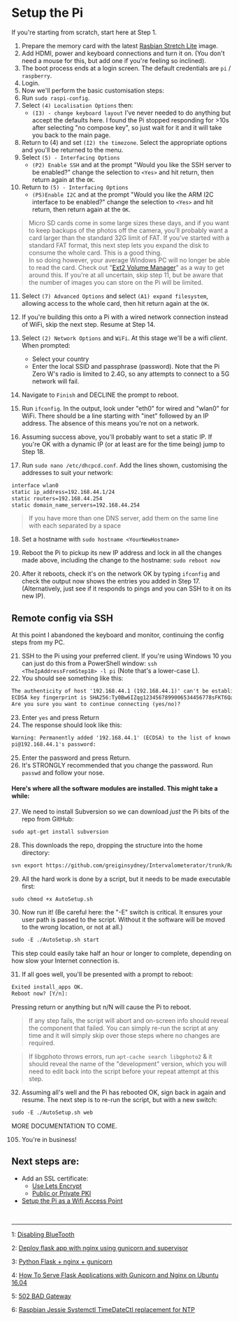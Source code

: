 # Setup the Pi

If you're starting from scratch, start here at Step 1.


1. Prepare the memory card with the latest [Rasbian Stretch Lite](https://www.raspberrypi.org/downloads/raspbian/) image. 
2. Add HDMI, power and keyboard connections and turn it on. (You don't need a mouse for this, but add one if you're feeling so inclined).
3. The boot process ends at a login screen. The default credentials are `pi` / `raspberry`.
4. Login.
5. Now we'll perform the basic customisation steps:
6. Run `sudo raspi-config`.
7. Select `(4) Localisation Options` then:
    * `(I3) - change keyboard layout`
    I've never needed to do anything but accept the defaults here. I found the Pi stopped responding for >10s after selecting "no compose key", so just wait for it and it will take you back to the main page.
8. Return to (4) and set `(I2) the timezone`. Select the appropriate options and you'll be returned to the menu.
9. Select `(5) - Interfacing Options`
    * `(P2) Enable SSH` and at the prompt "Would you like the SSH server to be enabled?" change the selection to `<Yes>` and hit return, then return again at the `OK`.
10. Return to `(5) - Interfacing Options`
    * `(P5)Enable I2C` and at the prompt "Would you like the ARM I2C interface to be enabled?" change the selection to `<Yes>` and hit return, then return again at the `OK`.
    
> Micro SD cards come in some large sizes these days, and if you want to keep backups of the photos off the camera, you'll probably want a card larger than the standard 32G limit of FAT. If you've started with a standard FAT format, this next step lets you expand the disk to consume the whole card. This is a good thing.  
In so doing however, your average Windows PC will no longer be able to read the card. Check out "<a href="https://ext2-volume-manager.en.lo4d.com/" target="_blank">Ext2 Volume Manager</a>" as a way to get around this. If you're at all uncertain, skip step 11, but be aware that the number of images you can store on the Pi will be limited.

11. Select `(7) Advanced Options` and select `(A1) expand filesystem`, allowing access to the whole card, then hit return again at the `OK`.
12. If you're building this onto a Pi with a wired network connection instead of WiFi, skip the next step. Resume at Step 14.
13. Select `(2) Network Options` and `WiFi`. At this stage we'll be a wifi *client*. When prompted:
    * Select your country
    * Enter the local SSID and passphrase (password). Note that the Pi Zero W's radio is limited to 2.4G, so any attempts to connect to a 5G network will fail.
14. Navigate to `Finish` and DECLINE the prompt to reboot.
15. Run `ifconfig`. In the output, look under "eth0" for wired and "wlan0" for WiFi. There should be a line starting with "inet" followed by an IP address. The absence of this means you're not on a network.

16. Assuming success above, you'll probably want to set a static IP. If you're OK with a dynamic IP (or at least are for the time being) jump to Step 18.
17. Run `sudo nano /etc/dhcpcd.conf`. Add the lines shown, customising the addresses to suit your network:

```txt
interface wlan0
static ip_address=192.168.44.1/24
static routers=192.168.44.254
static domain_name_servers=192.168.44.254
```
> If you have more than one DNS server, add them on the same line with each separated by a space
18. Set a hostname with `sudo hostname <YourNewHostname>`
19. Reboot the Pi to pickup its new IP address and lock in all the changes made above, including the change to the hostname: `sudo reboot now`

20. After it reboots, check it's on the network OK by typing `ifconfig` and check the output now shows the entries you added in Step 17.
(Alternatively, just see if it responds to pings and you can SSH to it on its new IP).

## Remote config via SSH

At this point I abandoned the keyboard and monitor, continuing the config steps from my PC.

21. SSH to the Pi using your preferred client. If you're using Windows 10 you can just do this from a PowerShell window: `ssh <TheIpAddressFromStep18> -l pi` (Note that's a lower-case L).
22. You should see something like this:
```txt
The authenticity of host '192.168.44.1 (192.168.44.1)' can't be established.
ECDSA key fingerprint is SHA256:Ty0Bw6IZqg1234567899006534456778sFKT6QakOZ5PdJk.
Are you sure you want to continue connecting (yes/no)?
```
23. Enter `yes` and press Return
24. The response should look like this:
```txt
Warning: Permanently added '192.168.44.1' (ECDSA) to the list of known hosts.
pi@192.168.44.1's password:
```
25. Enter the password and press Return.
26. It's STRONGLY recommended that you change the password. Run `passwd` and follow your nose.

#### Here's where all the software modules are installed. This might take a while:

27. We need to install Subversion so we can download *just* the Pi bits of the repo from GitHub:
```txt
sudo apt-get install subversion
```
28. This downloads the repo, dropping the structure into the home directory:
```txt
svn export https://github.com/greiginsydney/Intervalometerator/trunk/Raspberry%20Pi/ ~ --force
```
29. All the hard work is done by a script, but it needs to be made executable first:
```txt
sudo chmod +x AutoSetup.sh
```
30. Now run it! (Be careful here: the "-E" switch is critical. It ensures your user path is passed to the script. Without it the software will be moved to the wrong location, or not at all.)
```txt
sudo -E ./AutoSetup.sh start
```
This step could easily take half an hour or longer to complete, depending on how slow your Internet connection is. 

31. If all goes well, you'll be presented with a prompt to reboot:
```txt
Exited install_apps OK.
Reboot now? [Y/n]:
```
Pressing return or anything but n/N will cause the Pi to reboot.

> If any step fails, the script will abort and on-screen info should reveal the component that failed. You can simply re-run the script at any time and it will simply skip over those steps where no changes are required.

> If libgphoto throws errors, run `apt-cache search libgphoto2` & it should reveal the name of the "development" version, which you will need to edit back into the script before your repeat attempt at this step.

32. Assuming all's well and the Pi has rebooted OK, sign back in again and resume. The next step is to re-run the script, but with a new switch:
```txt
sudo -E ./AutoSetup.sh web
```

MORE DOCUMENTATION TO COME.


105. You're in business! 

## Next steps are:
- Add an SSL certificate:
	- [Use Lets Encrypt](/docs/step2-setup-the-Pi-lets-encrypt.md)
	- [Public or Private PKI](/docs/step2-setup-the-Pi-public-or-private-pki.md)
- [Setup the Pi as a Wifi Access Point](/docs/step3-setup-the-Pi-as-an-access-point.md)

<br>
<hr >

<a name="uninstallbluetooth">1</a>: [Disabling BlueTooth](https://scribles.net/disabling-bluetooth-on-raspberry-pi/)

<a name="deployflask">2</a>: [Deploy flask app with nginx using gunicorn and supervisor](https://medium.com/ymedialabs-innovation/deploy-flask-app-with-nginx-using-gunicorn-and-supervisor-d7a93aa07c18)

<a name="pythonflask">3</a>: [Python Flask + nginx + gunicorn](https://gist.github.com/xaratustrah/0e648a0dca74c661c1a1c78acbd5e224)

<a name="serveflask">4</a>: [How To Serve Flask Applications with Gunicorn and Nginx on Ubuntu 16.04](https://www.digitalocean.com/community/tutorials/how-to-serve-flask-applications-with-gunicorn-and-nginx-on-ubuntu-16-04)

<a name="502badgateway">5</a>: [502 BAD Gateway](https://stackoverflow.com/questions/39919053/django-gunicorn-sock-file-not-created-by-wsgi)

<a name="timedatectl">6</a>: [Raspbian Jessie Systemctl TimeDateCtl replacement for NTP](https://www.raspberrypi.org/forums/viewtopic.php?t=178763)
